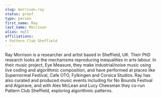 ```yaml
---
slug: morrison-ray
status: proof
type: person
first_name: Ray
last_name: Morrison
alias: null
affiliations:
- Pattern Club Sheffield
---
```


Ray Morrison is a researcher and artist based in Sheffield, UK. Their PhD
research looks at the mechanisms reproducing inequalities in arts labour. In their
music project, Eye Measure, they make industrial/noise music using live coding
and algorithmic composition, and have performed at places like Supernormal
Festival, Cafe OTO, Fylkingen and Corsica Studios. Ray has also curated and
produced music events including for No Bounds Festival and Algorave, and with
Alex McLean and Lucy Cheesman they co-run Pattern Club Sheffield, exploring
algorithmic patterns.
